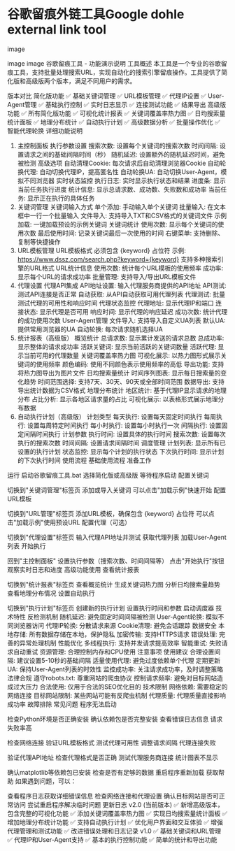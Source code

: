 # 谷歌留痕外链工具Google dohle external link tool
image

image image
谷歌留痕工具 - 功能演示说明
工具概述
本工具是一个专业的谷歌留痕工具，支持批量处理搜索URL，实现自动化的搜索引擎留痕操作。工具提供了简化版和高级版两个版本，满足不同用户的需求。

版本对比
简化版功能
✅ 基础关键词管理
✅ URL模板管理
✅ 代理IP设置
✅ User-Agent管理
✅ 基础执行控制
✅ 实时日志显示
✅ 连接测试功能
✅ 结果导出
高级版功能
✅ 所有简化版功能
✅ 可视化统计报表
✅ 关键词覆盖率热力图
✅ 日均搜索量统计面板
✅ 地理分布统计
✅ 自动执行计划
✅ 高级数据分析
✅ 批量操作优化
✅ 智能代理轮换
详细功能说明
1. 主控制面板
执行参数设置
搜索次数: 设置每个关键词的搜索次数
时间间隔: 设置请求之间的基础间隔时间（秒）
随机延迟: 设置额外的随机延迟时间，避免被检测
高级选项
自动清理Cookie: 每次请求后自动清理浏览器Cookie
自动轮换代理: 自动切换代理IP，提高匿名性
自动轮换UA: 自动切换User-Agent，模拟不同浏览器
实时状态监控
执行日志: 实时显示执行状态和结果
进度条: 显示当前任务执行进度
统计信息: 显示总请求数、成功数、失败数和成功率
当前任务: 显示正在执行的具体任务
2. 关键词管理
关键词输入方式
单个添加: 手动输入单个关键词
批量输入: 在文本框中一行一个批量输入
文件导入: 支持导入TXT和CSV格式的关键词文件
示例加载: 一键加载预设的示例关键词
关键词统计
使用次数: 显示每个关键词的使用次数
最后使用时间: 记录关键词最后一次使用的时间
右键菜单: 支持删除、复制等快捷操作
3. URL模板管理
URL模板格式
必须包含 {keyword} 占位符
示例: https://www.dssz.com/search.php?keyword={keyword}
支持多种搜索引擎的URL格式
URL统计信息
使用次数: 统计每个URL模板的使用频率
成功率: 显示每个URL的请求成功率
批量管理: 支持导入/导出URL模板文件
4. 代理设置
代理API集成
API地址设置: 输入代理服务商提供的API地址
API测试: 测试API连接是否正常
自动获取: 从API自动获取可用代理列表
代理测试: 批量测试代理的可用性和响应时间
代理状态监控
代理地址: 显示代理IP和端口
连接状态: 显示代理是否可用
响应时间: 显示代理的响应延迟
成功次数: 统计代理的成功使用次数
User-Agent管理
文件导入: 支持导入自定义UA列表
默认UA: 提供常用浏览器的UA
自动轮换: 每次请求随机选择UA
5. 统计报表（高级版）
概览统计
总请求数: 显示累计发送的请求总数
总成功率: 显示整体的请求成功率
活跃关键词: 显示当前活跃的关键词数量
活跃代理: 显示当前可用的代理数量
关键词覆盖率热力图
可视化展示: 以热力图形式展示关键词的使用频率
颜色编码: 使用不同颜色表示使用频率的高低
导出功能: 支持将热力图导出为图片文件
日均搜索量统计
时间序列图表: 显示每日搜索量的变化趋势
时间范围选择: 支持7天、30天、90天或全部时间范围
数据导出: 支持导出统计数据为CSV格式
地理分布统计
地区统计: 基于代理IP显示请求的地理分布
占比分析: 显示各地区请求量的占比
可视化展示: 以表格形式展示地理分布数据
6. 自动执行计划（高级版）
计划类型
每天执行: 设置每天固定时间执行
每周执行: 设置每周特定时间执行
每小时执行: 设置每小时执行一次
间隔执行: 设置固定间隔时间执行
计划参数
执行时间: 设置具体的执行时间
搜索次数: 设置每次执行的搜索次数
时间间隔: 设置请求间隔时间
调度管理
计划列表: 显示所有已设置的执行计划
状态监控: 显示每个计划的执行状态
下次执行时间: 显示计划的下次执行时间
使用流程
基础使用流程
准备工作

运行 启动谷歌留痕工具.bat
选择简化版或高级版
等待程序启动
配置关键词

切换到"关键词管理"标签页
添加或导入关键词
可以点击"加载示例"快速开始
配置URL模板

切换到"URL管理"标签页
添加URL模板，确保包含 {keyword} 占位符
可以点击"加载示例"使用预设URL
配置代理（可选）

切换到"代理设置"标签页
输入代理API地址并测试
获取代理列表
加载User-Agent列表
开始执行

回到"主控制面板"
设置执行参数（搜索次数、时间间隔等）
点击"开始执行"按钮
观察实时日志和进度
高级功能使用
查看统计报表

切换到"统计报表"标签页
查看概览统计
生成关键词热力图
分析日均搜索量趋势
查看地理分布情况
设置自动执行

切换到"执行计划"标签页
创建新的执行计划
设置执行时间和参数
启动调度器
技术特性
反检测机制
随机延迟: 避免固定时间间隔被检测
User-Agent轮换: 模拟不同浏览器访问
代理IP轮换: 分散请求来源
Cookie清理: 避免会话跟踪
数据安全
本地存储: 所有数据存储在本地，保护隐私
加密传输: 支持HTTPS请求
错误处理: 完善的异常处理机制
性能优化
多线程执行: 支持并发请求提高效率
智能重试: 失败请求自动重试
资源管理: 合理控制内存和CPU使用
注意事项
使用建议
合理设置间隔: 建议设置5-10秒的基础间隔
适量使用代理: 避免过度依赖单个代理
定期更新UA: 保持User-Agent列表的时效性
监控成功率: 关注请求成功率，及时调整策略
法律合规
遵守robots.txt: 尊重网站的爬虫协议
控制请求频率: 避免对目标网站造成过大压力
合法使用: 仅用于合法的SEO优化目的
技术限制
网络依赖: 需要稳定的网络连接
目标网站限制: 某些网站可能有反爬虫机制
代理质量: 代理质量直接影响成功率
故障排除
常见问题
程序无法启动

检查Python环境是否正确安装
确认依赖包是否完整安装
查看错误日志信息
请求失败率高

检查网络连接
验证URL模板格式
测试代理可用性
调整请求间隔
代理连接失败

验证代理API地址
检查代理格式是否正确
测试代理服务商连接
统计图表不显示

确认matplotlib等依赖包已安装
检查是否有足够的数据
重启程序重新加载
获取帮助
如果遇到问题，可以：

查看程序日志获取详细错误信息
检查网络连接和代理设置
确认目标网站是否可正常访问
尝试重启程序解决临时问题
更新日志
v2.0 (当前版本)
✅ 新增高级版本，包含完整的可视化功能
✅ 添加关键词覆盖率热力图
✅ 实现日均搜索量统计面板
✅ 增加地理分布统计功能
✅ 支持自动执行计划
✅ 优化用户界面和交互体验
✅ 增强代理管理和测试功能
✅ 改进错误处理和日志记录
v1.0
✅ 基础关键词和URL管理
✅ 代理IP和User-Agent支持
✅ 基本的执行控制功能
✅ 简单的统计和导出功能
